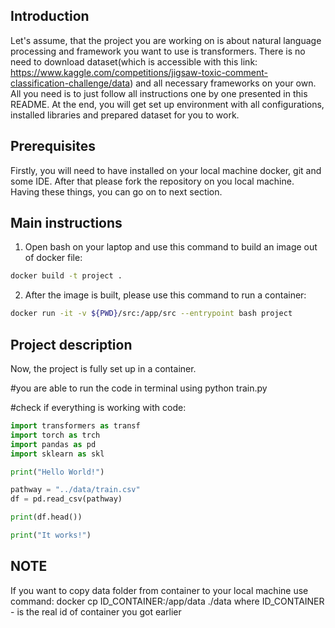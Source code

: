 ## Introduction
Let's assume, that the project you are working on is about natural language processing and framework you want to use is transformers. There is no need to download dataset(which is accessible with this link: https://www.kaggle.com/competitions/jigsaw-toxic-comment-classification-challenge/data) and all necessary frameworks on your own. All you need is to just follow all instructions one by one presented in this README. At the end, you will get set up environment with all configurations, installed libraries and prepared dataset for you to work.  

## Prerequisites
Firstly, you will need to have installed on your local machine docker, git and some IDE. After that please fork the repository on you local machine.
Having these things, you can go on to next section.

## Main instructions
1. Open bash on your laptop and use this command to build an image out of docker file:

```bash
docker build -t project .
```

2. After the image is built, please use this command to run a container:

```bash
docker run -it -v ${PWD}/src:/app/src --entrypoint bash project
```

## Project description
Now, the project is fully set up in a container.


#you are able to run the code in terminal using python train.py

#check if everything is working with code: 

```python
import transformers as transf
import torch as trch
import pandas as pd
import sklearn as skl

print("Hello World!")

pathway = "../data/train.csv"
df = pd.read_csv(pathway)

print(df.head())

print("It works!")
```

## NOTE
If you want to copy data folder from container to your local machine use command:
docker cp ID_CONTAINER:/app/data ./data
where ID_CONTAINER - is the real id of container you got earlier
